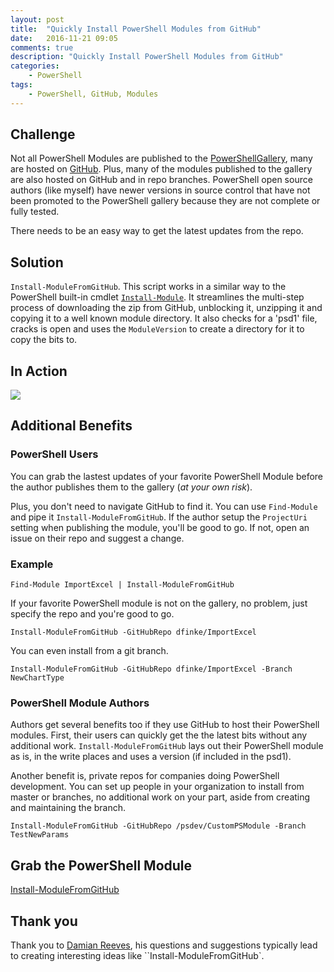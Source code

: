 ```yaml
---
layout: post
title:  "Quickly Install PowerShell Modules from GitHub"
date:   2016-11-21 09:05
comments: true
description: "Quickly Install PowerShell Modules from GitHub"
categories: 
    - PowerShell
tags: 
    - PowerShell, GitHub, Modules
---
```


## Challenge
Not all PowerShell Modules are published to the [PowerShellGallery](https://www.powershellgallery.com/), many are hosted on [GitHub](https://github.com/). Plus, many of the modules published to the gallery are also hosted on GitHub and in repo branches. PowerShell open source authors (like myself) have newer versions in source control that have not been promoted to the PowerShell gallery because they are not complete or fully tested.

There needs to be an easy way to get the latest updates from the repo.  

## Solution
`Install-ModuleFromGitHub`. This script works in a similar way to the PowerShell built-in cmdlet [`Install-Module`](https://msdn.microsoft.com/powershell/reference/5.1/PowerShellGet/Install-Module). It streamlines the multi-step process of downloading the zip from GitHub, unblocking it, unzipping it and copying it to a well known module directory. It also checks for a 'psd1' file, cracks is open and uses the `ModuleVersion` to create a directory for it to copy the bits to.

## In Action
![](https://github.com/dfinke/InstallModuleFromGitHub/blob/master/media/InstallFromGitHub.gif?raw=true)

## Additional Benefits

### PowerShell Users
You can grab the lastest updates of your favorite PowerShell Module before the author publishes them to the gallery (*at your own risk*).

Plus, you don't need to navigate GitHub to find it. You can use `Find-Module` and pipe it `Install-ModuleFromGitHub`. If the author setup the `ProjectUri` setting when publishing the module, you'll be good to go. If not, open an issue on their repo and suggest a change.

### Example   

`Find-Module ImportExcel | Install-ModuleFromGitHub`

If your favorite PowerShell module is not on the gallery, no problem, just specify the repo and you're good to go.

`Install-ModuleFromGitHub -GitHubRepo dfinke/ImportExcel`

You can even install from a git branch.

`Install-ModuleFromGitHub -GitHubRepo dfinke/ImportExcel -Branch NewChartType`

### PowerShell Module Authors
Authors get several benefits too if they use GitHub to host their PowerShell modules. First, their users can quickly get the the latest bits without any additional work. `Install-ModuleFromGitHub` lays out their PowerShell module as is, in the write places and uses a version (if included in the psd1).

Another benefit is, private repos for companies doing PowerShell development. You can set up people in your organization to install from master or branches, no additional work on your part, aside from creating and maintaining the branch.

`Install-ModuleFromGitHub -GitHubRepo /psdev/CustomPSModule -Branch TestNewParams`

## Grab the PowerShell Module

[Install-ModuleFromGitHub]()

## Thank you
Thank you to [Damian Reeves](https://github.com/DamianReeves), his questions and suggestions typically lead to creating interesting ideas like ``Install-ModuleFromGitHub`. 